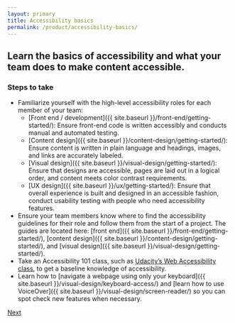 ```yaml
---
layout: primary
title: Accessibility basics
permalink: /product/accessibility-basics/
---
```


## Learn the basics of accessibility and what your team does to make content accessible.

### Steps to take
- Familiarize yourself with the high-level accessibility roles for each member of your team:
  - [Front end / development]({{ site.baseurl }}/front-end/getting-started/): Ensure front-end code is written accessibly and conducts manual and automated testing.
  - [Content design]({{ site.baseurl }}/content-design/getting-started/): Ensure content is written in plain language and headings, images, and links are accurately labeled.
  - [Visual design]({{ site.baseurl }}/visual-design/getting-started/): Ensure that designs are accessible, pages are laid out in a logical order, and content meets color contrast requirements.
  - [UX design]({{ site.baseurl }}/ux/getting-started/): Ensure that overall experience is built and designed in an accessible fashion, conduct usability testing with people who need accessibility features.
- Ensure your team members know where to find the accessibility guidelines for their role and follow them from the start of a project. The guides are located here: [front end]({{ site.baseurl }}/front-end/getting-started/), [content design]({{ site.baseurl }}/content-design/getting-started/), and [visual design]({{ site.baseurl }}/visual-design/getting-started/).
- Take an Accessibility 101 class, such as [Udacity’s Web Accessibility class](https://www.udacity.com/course/web-accessibility--ud891), to get a baseline knowledge of accessibility.
- Learn how to [navigate a webpage using only your keyboard]({{ site.baseurl }}/visual-design/keyboard-access/) and [learn how to use VoiceOver]({{ site.baseurl }}/visual-design/screen-reader/) so you can spot check new features when necessary.


<a class="usa-button button-next" href="{{ site.baseurl }}/product/diverse-users/">
  Next <i class="fa fa-chevron-right" aria-hidden="true"></i>
</a>
